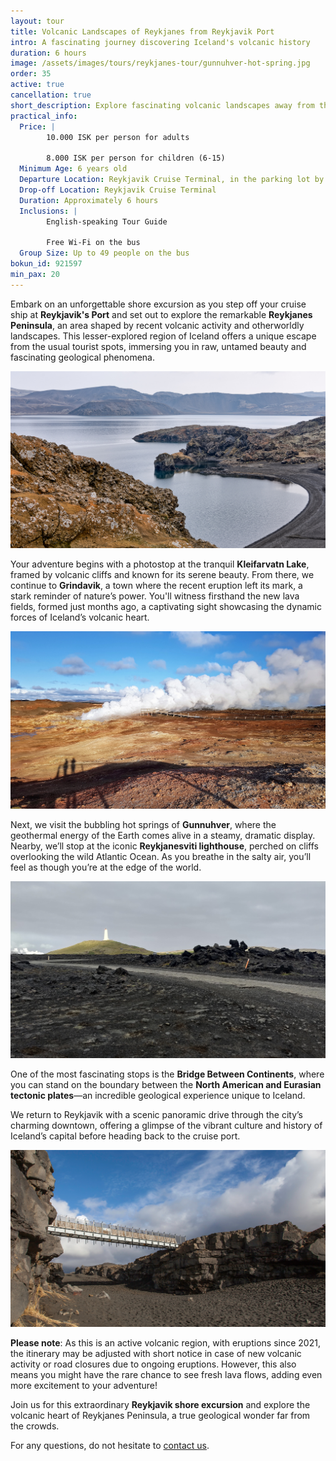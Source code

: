 ```yaml
---
layout: tour
title: Volcanic Landscapes of Reykjanes from Reykjavik Port
intro: A fascinating journey discovering Iceland's volcanic history
duration: 6 hours
image: /assets/images/tours/reykjanes-tour/gunnuhver-hot-spring.jpg
order: 35
active: true
cancellation: true
short_description: Explore fascinating volcanic landscapes away from the crowds
practical_info:
  Price: |
        10.000 ISK per person for adults

        8.000 ISK per person for children (6-15)
  Minimum Age: 6 years old
  Departure Location: Reykjavik Cruise Terminal, in the parking lot by Skarfabakki 312
  Drop-off Location: Reykjavik Cruise Terminal
  Duration: Approximately 6 hours
  Inclusions: |
        English-speaking Tour Guide
        
        Free Wi-Fi on the bus
  Group Size: Up to 49 people on the bus
bokun_id: 921597
min_pax: 20
---
```


Embark on an unforgettable shore excursion as you step off your cruise ship at **Reykjavik's Port** and set out to explore the remarkable **Reykjanes Peninsula**, an area shaped by recent volcanic activity and otherworldly landscapes. This lesser-explored region of Iceland offers a unique escape from the usual tourist spots, immersing you in raw, untamed beauty and fascinating geological phenomena.

<span class="image fit"><img src="/assets/images/tours/reykjanes-tour/kleifarvatn.jpg" alt="" /></span>

Your adventure begins with a photostop at the tranquil **Kleifarvatn Lake**, framed by volcanic cliffs and known for its serene beauty. From there, we continue to **Grindavik**, a town where the recent eruption left its mark, a stark reminder of nature’s power. You'll witness firsthand the new lava fields, formed just months ago, a captivating sight showcasing the dynamic forces of Iceland’s volcanic heart.

<span class="image fit"><img src="/assets/images/tours/reykjanes-tour/gunnuhver.jpg" alt="" /></span>

Next, we visit the bubbling hot springs of **Gunnuhver**, where the geothermal energy of the Earth comes alive in a steamy, dramatic display. Nearby, we’ll stop at the iconic **Reykjanesviti lighthouse**, perched on cliffs overlooking the wild Atlantic Ocean. As you breathe in the salty air, you’ll feel as though you’re at the edge of the world.

<span class="image fit"><img src="/assets/images/tours/reykjanes-tour/reykjanesviti-view.jpg" alt="" /></span>

One of the most fascinating stops is the **Bridge Between Continents**, where you can stand on the boundary between the **North American and Eurasian tectonic plates**—an incredible geological experience unique to Iceland.

We return to Reykjavik with a scenic panoramic drive through the city’s charming downtown, offering a glimpse of the vibrant culture and history of Iceland’s capital before heading back to the cruise port.

<span class="image fit"><img src="/assets/images/tours/reykjanes-tour/bridge-continents.jpg" alt="" /></span>

**Please note**: As this is an active volcanic region, with eruptions since 2021, the itinerary may be adjusted with short notice in case of new volcanic activity or road closures due to ongoing eruptions. However, this also means you might have the rare chance to see fresh lava flows, adding even more excitement to your adventure!

Join us for this extraordinary **Reykjavik shore excursion** and explore the volcanic heart of Reykjanes Peninsula, a true geological wonder far from the crowds.

For any questions, do not hesitate to [contact us](https://rutuferdir.is/#contact). 